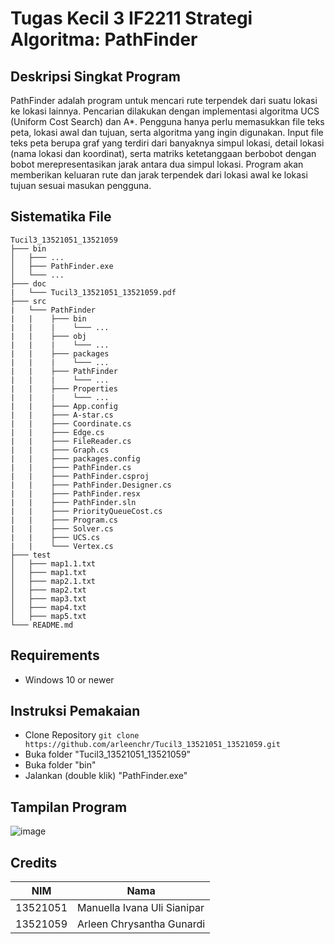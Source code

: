 # Tugas Kecil 3 IF2211 Strategi Algoritma: PathFinder

## Deskripsi Singkat Program
PathFinder adalah program untuk mencari rute terpendek dari suatu lokasi ke lokasi lainnya. Pencarian dilakukan dengan implementasi algoritma UCS (Uniform Cost Search) dan A*. Pengguna hanya perlu memasukkan file teks peta, lokasi awal dan tujuan, serta algoritma yang ingin digunakan. Input file teks peta berupa graf yang terdiri dari banyaknya simpul lokasi, detail lokasi (nama lokasi dan koordinat), serta matriks ketetanggaan berbobot dengan bobot merepresentasikan jarak antara dua simpul lokasi. Program akan memberikan keluaran rute dan jarak terpendek dari lokasi awal ke lokasi tujuan sesuai masukan pengguna.

## Sistematika File
```
Tucil3_13521051_13521059
├─── bin
│   ├─── ...
│   ├─── PathFinder.exe
│   └─── ...
├─── doc
|   └─── Tucil3_13521051_13521059.pdf
├─── src
|   └─── PathFinder
|   |    ├─── bin
|   |    |    └─── ...
|   |    ├─── obj
|   |    |    └─── ...
|   |    ├─── packages
|   |    |    └─── ...
|   |    ├─── PathFinder
|   |    |    └─── ...
|   |    ├─── Properties
|   |    |    └─── ...
|   |    ├─── App.config
|   |    ├─── A-star.cs
|   |    ├─── Coordinate.cs
|   |    ├─── Edge.cs
|   |    ├─── FileReader.cs
|   |    ├─── Graph.cs
|   |    ├─── packages.config
|   |    ├─── PathFinder.cs
|   |    ├─── PathFinder.csproj
|   |    ├─── PathFinder.Designer.cs
|   |    ├─── PathFinder.resx
|   |    ├─── PathFinder.sln
|   |    ├─── PriorityQueueCost.cs
|   |    ├─── Program.cs
|   |    ├─── Solver.cs
|   |    ├─── UCS.cs
|   |    └─── Vertex.cs
├─── test
│   ├─── map1.1.txt
│   ├─── map1.txt
│   ├─── map2.1.txt
│   ├─── map2.txt
│   ├─── map3.txt
│   ├─── map4.txt
│   ├─── map5.txt
└─── README.md
```

## Requirements
- Windows 10 or newer

## Instruksi Pemakaian
- Clone Repository
```git clone https://github.com/arleenchr/Tucil3_13521051_13521059.git```
- Buka folder "Tucil3_13521051_13521059"
- Buka folder "bin"
- Jalankan (double klik) "PathFinder.exe"

## Tampilan Program
![image](https://user-images.githubusercontent.com/89202471/231509624-38e8b98a-54f7-4d3f-abcf-5eeb79f24abc.png)


## Credits
| NIM       | Nama                       |
| --------- | ---------------------------|
| 13521051  | Manuella Ivana Uli Sianipar|
| 13521059  | Arleen Chrysantha Gunardi  |
